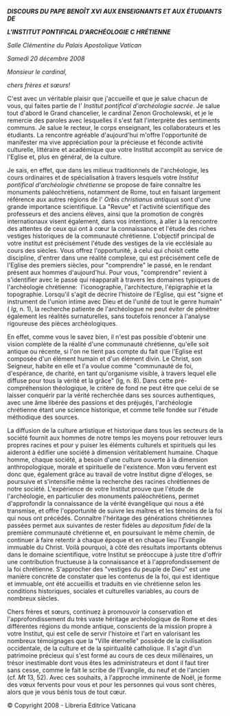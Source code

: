 ***DISCOURS DU PAPE BENOÎT XVI*** ***AUX ENSEIGNANTS ET AUX ÉTUDIANTS DE***

***L'INSTITUT PONTIFICAL D'ARCHÉOLOGIE C*** ***HR******ÉTIENNE***

*Salle Clémentine du Palais Apostolique Vatican*

*Samedi 20 décembre 2008*

*Monsieur le cardinal,*

*chers frères et sœurs!*

C'est avec un véritable plaisir que j'accueille et que je salue chacun de vous, qui faites partie de l' *Institut pontifical d'archéologie sacrée*. Je salue tout d'abord le Grand chancelier, le cardinal Zenon Grocholewski, et je le remercie des paroles avec lesquelles il s'est fait l'interprète des sentiments communs. Je salue le recteur, le corps enseignant, les collaborateurs et les étudiants. La rencontre agréable d'aujourd'hui m'offre l'opportunité de manifester ma vive appréciation pour la précieuse et féconde activité culturelle, littéraire et académique que votre Institut accomplit au service de l'Eglise et, plus en général, de la culture.

Je sais, en effet, que dans les milieux traditionnels de l'archéologie, les cours ordinaires et de spécialisation à travers lesquels votre *Institut pontifical d'archéologie chrétienne* se propose de faire connaître les monuments paléochrétiens, notamment de Rome, tout en faisant largement référence aux autres régions de l' *Orbis christianus antiquus* sont d'une grande importance scientifique. La "Revue" et l'activité scientifique des professeurs et des anciens élèves, ainsi que la promotion de congrès internationaux visent également, dans vos intentions, à aller à la rencontre des attentes de ceux qui ont à cœur la connaissance et l'étude des riches vestiges historiques de la communauté chrétienne. L'objectif principal de votre institut est précisément l'étude des vestiges de la vie ecclésiale au cours des siècles. Vous offrez l'opportunité, à celui qui choisit cette discipline, d'entrer dans une réalité complexe, qui est précisément celle de l'Eglise des premiers siècles, pour "comprendre" le passé, en le rendant présent aux hommes d'aujourd'hui. Pour vous, "comprendre" revient à s'identifier avec le passé qui réapparaît à travers les domaines typiques de l'archéologie chrétienne:  l'iconographie, l'architecture, l'épigraphie et la topographie. Lorsqu'il s'agit de décrire l'histoire de l'Eglise, qui est "signe et instrument de l'union intime avec Dieu et de l'unité de tout le genre humain" ( *lg*, n. 1), la recherche patiente de l'archéologue ne peut éviter de pénétrer également les réalités surnaturelles, sans toutefois renoncer à l'analyse rigoureuse des pièces archéologiques.

En effet, comme vous le savez bien, il n'est pas possible d'obtenir une vision complète de la réalité d'une communauté chrétienne, qu'elle soit antique ou récente, si l'on ne tient pas compte du fait que l'Eglise est composée d'un élément humain et d'un élément divin. Le Christ, son Seigneur, habite en elle et l'a voulue comme "communauté de foi, d'espérance, de charité, en tant qu'organisme visible, à travers lequel elle diffuse pour tous la vérité et la grâce" (lg, n. 8). Dans cette pré-compréhension théologique, le critère de fond ne peut être que celui de se laisser conquérir par la vérité recherchée dans ses sources authentiques, avec une âme libérée des passions et des préjugés, l'archéologie chrétienne étant une science historique, et comme telle fondée sur l'étude méthodique des sources.

La diffusion de la culture artistique et historique dans tous les secteurs de la société fournit aux hommes de notre temps les moyens pour retrouver leurs propres racines et pour y puiser les éléments culturels et spirituels qui les aideront à édifier une société à dimension véritablement humaine. Chaque homme, chaque société, a besoin d'une culture ouverte à la dimension anthropologique, morale et spirituelle de l'existence. Mon vœu fervent est donc que, également grâce au travail de votre Institut digne d'éloges, se poursuive et s'intensifie même la recherche des racines chrétiennes de notre société. L'expérience de votre Institut prouve que l'étude de l'archéologie, en particulier des monuments paléochrétiens, permet d'approfondir la connaissance de la vérité évangélique qui nous a été transmise, et offre l'opportunité de suivre les maîtres et les témoins de la foi qui nous ont précédés. Connaître l'héritage des générations chrétiennes passées permet aux suivantes de rester fidèles au *depositum fidei* de la première communauté chrétienne et, en poursuivant le même chemin, de continuer à faire retentir à chaque époque et en chaque lieu l'Evangile immuable du Christ. Voilà pourquoi, à côté des résultats importants obtenus dans le domaine scientifique, votre Institut se préoccupe à juste titre d'offrir une contribution fructueuse à la connaissance et à l'approfondissement de la foi chrétienne. S'approcher des "vestiges du peuple de Dieu" est une manière concrète de constater que les contenus de la foi, qui est identique et immuable, ont été accueillis et traduits en vie chrétienne selon les conditions historiques, sociales et culturelles variables, au cours de nombreux siècles.

Chers frères et sœurs, continuez à promouvoir la conservation et l'approfondissement du très vaste héritage archéologique de Rome et des différentes régions du monde antique, conscients de la mission propre à votre Institut, qui est celle de servir l'histoire et l'art en valorisant les nombreux témoignages que la "Ville éternelle" possède de la civilisation occidentale, de la culture et de la spiritualité catholique. Il s'agit d'un patrimoine précieux qui s'est formé au cours de ces deux millénaires, un trésor inestimable dont vous êtes les administrateurs et dont il faut tirer sans cesse, comme le fait le scribe de l'Evangile, du neuf et de l'ancien (cf. *Mt* 13, 52). Avec ces souhaits, à l'approche imminente de Noël, je forme des vœux fervents pour vous et pour les personnes qui vous sont chères, alors que je vous bénis tous de tout cœur.

© Copyright 2008 - Libreria Editrice Vaticana